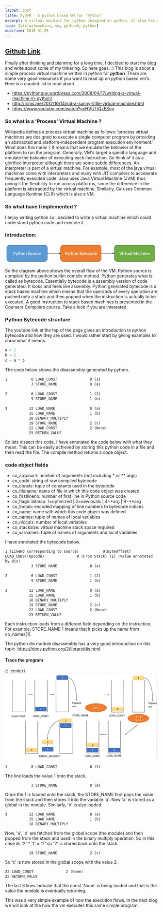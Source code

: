 ```yaml
---
layout: post
title: PyVyM - A python based VM for 'Python'
excerpt: A virtual machine for python designed in python. It also has an accompanying debugger which will be described in a later post.
tags: [virtualmachine, vm, python3, python]
modified: 2016-01-05
---
```

## [Github Link](https://github.com/ssarangi/PyVyM)
Finally after thinking and planning for a long time, I decided to start my blog and write about some of my tinkering. So here goes. :)
This blog is about a simple process virtual machine written in python for <b><i>python</i></b>. There are some very good resources if you want to read up on python based vm's. Here is a curated list to read about.

- https://pythonguy.wordpress.com/2008/04/17/writing-a-virtual-machine-in-python/
- http://rsms.me/2012/10/14/sol-a-sunny-little-virtual-machine.html
- https://www.youtube.com/watch?v=HVUTjQzESeo

### So what is a 'Process' Virtual Machine ?
Wikipedia defines a process virtual machine as follows: 'process virtual machines are designed to execute a single computer program by providing an abstracted and platform-independent program execution environment.'
What does this mean ? It means that we emulate the behavior of the platform to run the program. Generally, VM's target a specific language and emulate the bahavior of executing each instruction. So think of it as a
glorified interpreter although there are some subtle differences. An interpreter is part of a virtual machine. For example, most of the java virtual machines come with interpreters and many with JIT compilers to accelerate
frequently executed code. Java uses Java Virtual Machine (JVM) thus giving it the flexibility to run across platforms, since the difference in the platform is abstracted by the virtual machine. Similarly, C# uses Common
Language Runtime (CLR) which is also a VM.

### So what have I implemented ?
I enjoy writing python so I decided to write a virtual machine which could understand python code and execute it.

### Introduction:
![Overall Flow](/img/blog/pyvym/overall_structure.png "Overall Flow")

So the diagram above shows the overall flow of the VM. Python source is compiled by the python builtin compile method. Python generates what is called as bytecode. Essentially bytecode is a assembly version of code generated. It looks and feels like assembly. Python generated bytecode is a stack based machine which means that the operands of every operation are pushed onto a stack and then popped when the instruction is actually to be executed.
A good instruction to stack based machines is presented in the Coursera Compilers course. Take a look if you are interested.

### Python Bytecode structure
The youtube link at the top of the page gives an introduction to python bytecode and how they are used. I would rather start by giving examples to show what it means.

~~~python
a = 1
b = 2
c = a * b
~~~

The code below shows the disassembly generated by python.

~~~
1           0 LOAD_CONST               0 (1)
            3 STORE_NAME               0 (a)

2           6 LOAD_CONST               1 (2)
            9 STORE_NAME               1 (b)

3          12 LOAD_NAME                0 (a)
           15 LOAD_NAME                1 (b)
           18 BINARY_MULTIPLY
           19 STORE_NAME               2 (c)
           22 LOAD_CONST               2 (None)
           25 RETURN_VALUE
~~~

So lets dissect this code. I have annotated the code below with what they mean. This can be easily achieved
by storing this python code in a file and then read the file. The compile method returns a code object.

### code object fields
  * co_argcount:	number of arguments (not including * or ** args)
  * co_code:	string of raw compiled bytecode	 
  * co_consts:	tuple of constants used in the bytecode	 
  * co_filename:	name of file in which this code object was created	 
  * co_firstlineno:	number of first line in Python source code	 
  * co_flags:	bitmap: 1=optimized | 2=newlocals | 4=*arg | 8=**arg	 
  * co_lnotab:	encoded mapping of line numbers to bytecode indices	 
  * co_name:	name with which this code object was defined	 
  * co_names:	tuple of names of local variables	 
  * co_nlocals:	number of local variables	 
  * co_stacksize:	virtual machine stack space required	 
  * co_varnames:	tuple of names of arguments and local variables

I have annotated the bytecode below.

~~~
1 (LineNo corresponding to source)           0(ByteOffset) LOAD_CONST(Opcode)               0 (From Stack) (1) (Value annotated by dis)
            3 STORE_NAME               0 (a)

2           6 LOAD_CONST               1 (2)
            9 STORE_NAME               1 (b)

3          12 LOAD_NAME                0 (a)
           15 LOAD_NAME                1 (b)
           18 BINARY_MULTIPLY
           19 STORE_NAME               2 (c)
           22 LOAD_CONST               2 (None)
           25 RETURN_VALUE
~~~

Each instruction loads from a different field depending on the instruction. For example, STORE_NAME 1 means that it picks up the name from co_names[1].

The python dis module disassembly has a very good introduction on this topic.
https://docs.python.org/2/library/dis.html

#### Trace the program

{: .center}
![Execution Flow](/img/blog/pyvym/exec_flow.png "Execution Flow")

~~~
1           0 LOAD_CONST               0 (1)
~~~

The line loads the value 1 onto the stack.

~~~
            3 STORE_NAME               0 (a)
~~~

Once the 1 is loaded onto the stack, the STORE_NAME first pops the value from the stack and then stores it into the variable 'a'. Now 'a' is stored as a global in the module.
Similarly, 'b' is also loaded.

~~~
3          12 LOAD_NAME                0 (a)
           15 LOAD_NAME                1 (b)
           18 BINARY_MULTIPLY
~~~

Now, 'a', 'b' are fetched from the global scope (the module) and then popped from the stack and used in the binary multiply operation. So in this case its '2' * '1' = '2' so '2' is stored back onto the stack.

~~~
           19 STORE_NAME               2 (c)
~~~

So 'c' is now stored in the global scope with the value 2.

~~~
22 LOAD_CONST               2 (None)
25 RETURN_VALUE
~~~

The last 3 lines indicate that the const 'None' is being loaded and that is the value the module is eventually
returning.

This was a very simple example of how the execution flows. In the next blog we will look at the how the vm executes this same simple program.
